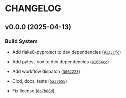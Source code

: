 # CHANGELOG


## v0.0.0 (2025-04-13)

### Build System

- Add flake8-pyproject to dev dependencies
  ([`9133cfc`](https://github.com/cormac-rynne/jrag/commit/9133cfc790c66e24c4ba64ee923b01a3fd044cf7))

- Add pytest-cov to dev dependencies
  ([`a10b4cc`](https://github.com/cormac-rynne/jrag/commit/a10b4cc626ce75bb7b890bd8c90ed3f039975347))

- Add workflow dispatch
  ([`3062223`](https://github.com/cormac-rynne/jrag/commit/3062223a154dd74011d6e1cba6a7ccd7c693f3ae))

- Cicd, docs, tests
  ([`5a32655`](https://github.com/cormac-rynne/jrag/commit/5a32655f072f01a31af151749d9695f5d01c7ed2))

- Fix license
  ([`db7b86d`](https://github.com/cormac-rynne/jrag/commit/db7b86de7ba898ccc97e6143219960e6550ed8f2))
